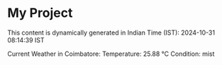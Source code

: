 # My Project

This content is dynamically generated in Indian Time (IST): 2024-10-31 08:14:39 IST


Current Weather in Coimbatore:
Temperature: 25.88 °C
Condition: mist
